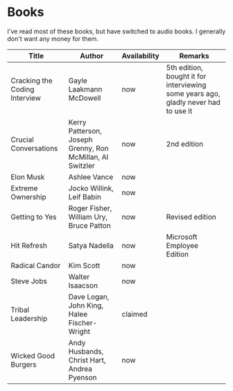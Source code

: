 # Books

I've read most of these books, but have switched to audio books. I generally don't want any money for them.

| Title | Author | Availability | Remarks |
|---|---|---|---|
| Cracking the Coding Interview | Gayle Laakmann McDowell | now | 5th edition, bought it for interviewing some years ago, gladly never had to use it
| Crucial Conversations | Kerry Patterson, Joseph Grenny, Ron McMillan, Al Switzler | now | 2nd edition
| Elon Musk | Ashlee Vance | now | 
| Extreme Ownership | Jocko Willink, Leif Babin | now | 
| Getting to Yes | Roger Fisher, William Ury, Bruce Patton | now | Revised edition
| Hit Refresh | Satya Nadella | now | Microsoft Employee Edition
| Radical Candor | Kim Scott | now | 
| Steve Jobs | Walter Isaacson | now | 
| Tribal Leadership | Dave Logan, John King, Halee Fischer-Wright | claimed | 
| Wicked Good Burgers | Andy Husbands, Christ Hart, Andrea Pyenson | now | 
